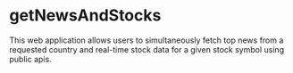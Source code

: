 # getNewsAndStocks
This web application allows users to simultaneously fetch top news from a requested country and real-time stock data for a given stock symbol using public apis.
